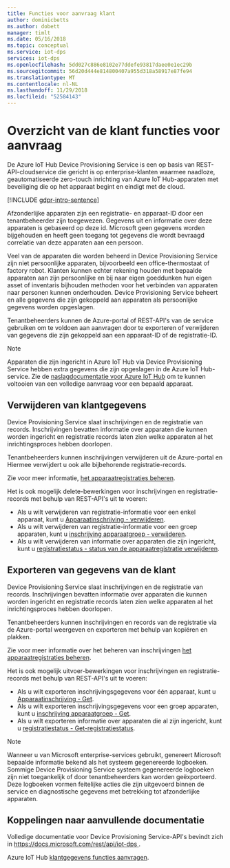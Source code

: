 ```yaml
---
title: Functies voor aanvraag klant
author: dominicbetts
ms.author: dobett
manager: timlt
ms.date: 05/16/2018
ms.topic: conceptual
ms.service: iot-dps
services: iot-dps
ms.openlocfilehash: 5dd027c886e8102e77ddefe93817daee0e1ec29b
ms.sourcegitcommit: 56d20d444e814800407a955d318a58917e87fe94
ms.translationtype: MT
ms.contentlocale: nl-NL
ms.lasthandoff: 11/29/2018
ms.locfileid: "52584143"
---
```

# <a name="summary-of-customer-data-request-features"></a>Overzicht van de klant functies voor aanvraag

De Azure IoT Hub Device Provisioning Service is een op basis van REST-API-cloudservice die gericht is op enterprise-klanten waarmee naadloze, geautomatiseerde zero-touch inrichting van Azure IoT Hub-apparaten met beveiliging die op het apparaat begint en eindigt met de cloud.

[!INCLUDE [gdpr-intro-sentence](../../includes/gdpr-intro-sentence.md)]

Afzonderlijke apparaten zijn een registratie- en apparaat-ID door een tenantbeheerder zijn toegewezen. Gegevens uit en informatie over deze apparaten is gebaseerd op deze id. Microsoft geen gegevens worden bijgehouden en heeft geen toegang tot gegevens die wordt bevraagd correlatie van deze apparaten aan een persoon.

Veel van de apparaten die worden beheerd in Device Provisioning Service zijn niet persoonlijke apparaten, bijvoorbeeld een office-thermostaat of factory robot. Klanten kunnen echter rekening houden met bepaalde apparaten aan zijn persoonlijke en bij naar eigen goeddunken hun eigen asset of inventaris bijhouden methoden voor het verbinden van apparaten naar personen kunnen onderhouden. Device Provisioning Service beheert en alle gegevens die zijn gekoppeld aan apparaten als persoonlijke gegevens worden opgeslagen.

Tenantbeheerders kunnen de Azure-portal of REST-API's van de service gebruiken om te voldoen aan aanvragen door te exporteren of verwijderen van gegevens die zijn gekoppeld aan een apparaat-ID of de registratie-ID.

> [!NOTE]
> Apparaten die zijn ingericht in Azure IoT Hub via Device Provisioning Service hebben extra gegevens die zijn opgeslagen in de Azure IoT Hub-service. Zie de [naslagdocumentatie voor Azure IoT Hub](../iot-hub/iot-hub-customer-data-requests.md) om te kunnen voltooien van een volledige aanvraag voor een bepaald apparaat.

## <a name="deleting-customer-data"></a>Verwijderen van klantgegevens

Device Provisioning Service slaat inschrijvingen en de registratie van records. Inschrijvingen bevatten informatie over apparaten die kunnen worden ingericht en registratie records laten zien welke apparaten al het inrichtingsproces hebben doorlopen.

Tenantbeheerders kunnen inschrijvingen verwijderen uit de Azure-portal en Hiermee verwijdert u ook alle bijbehorende registratie-records.

Zie voor meer informatie, [het apparaatregistraties beheren](how-to-manage-enrollments.md).

Het is ook mogelijk delete-bewerkingen voor inschrijvingen en registratie-records met behulp van REST-API's uit te voeren:

* Als u wilt verwijderen van registratie-informatie voor een enkel apparaat, kunt u [Apparaatinschrijving - verwijderen](/rest/api/iot-dps/deleteindividualenrollment/deleteindividualenrollment).
* Als u wilt verwijderen van registratie-informatie voor een groep apparaten, kunt u [inschrijving apparaatgroep - verwijderen](/rest/api/iot-dps/deleteenrollmentgroup/deleteenrollmentgroup).
* Als u wilt verwijderen van informatie over apparaten die zijn ingericht, kunt u [registratiestatus - status van de apparaatregistratie verwijderen](/rest/api/iot-dps/deletedeviceregistrationstate/deletedeviceregistrationstate).

## <a name="exporting-customer-data"></a>Exporteren van gegevens van de klant

Device Provisioning Service slaat inschrijvingen en de registratie van records. Inschrijvingen bevatten informatie over apparaten die kunnen worden ingericht en registratie records laten zien welke apparaten al het inrichtingsproces hebben doorlopen.

Tenantbeheerders kunnen inschrijvingen en records van de registratie via de Azure-portal weergeven en exporteren met behulp van kopiëren en plakken.

Zie voor meer informatie over het beheren van inschrijvingen [het apparaatregistraties beheren](how-to-manage-enrollments.md).

Het is ook mogelijk uitvoer-bewerkingen voor inschrijvingen en registratie-records met behulp van REST-API's uit te voeren:

* Als u wilt exporteren inschrijvingsgegevens voor één apparaat, kunt u [Apparaatinschrijving - Get](/rest/api/iot-dps/getindividualenrollment/getindividualenrollment).
* Als u wilt exporteren inschrijvingsgegevens voor een groep apparaten, kunt u [inschrijving apparaatgroep - Get](/rest/api/iot-dps/getenrollmentgroup/getenrollmentgroup).
* Als u wilt exporteren informatie over apparaten die al zijn ingericht, kunt u [registratiestatus - Get-registratiestatus](/rest/api/iot-dps/getdeviceregistrationstate/getdeviceregistrationstate).

> [!NOTE]
> Wanneer u van Microsoft enterprise-services gebruikt, genereert Microsoft bepaalde informatie bekend als het systeem gegenereerde logboeken. Sommige Device Provisioning Service systeem gegenereerde logboeken zijn niet toegankelijk of door tenantbeheerders kan worden geëxporteerd. Deze logboeken vormen feitelijke acties die zijn uitgevoerd binnen de service en diagnostische gegevens met betrekking tot afzonderlijke apparaten.

## <a name="links-to-additional-documentation"></a>Koppelingen naar aanvullende documentatie

Volledige documentatie voor Device Provisioning Service-API's bevindt zich in [ https://docs.microsoft.com/rest/api/iot-dps ](https://docs.microsoft.com/rest/api/iot-dps).

Azure IoT Hub [klantgegevens functies aanvragen](../iot-hub/iot-hub-customer-data-requests.md).